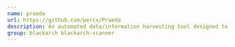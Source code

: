 ```yaml
---
name: praeda
url: https://github.com/percx/Praeda
description: An automated data/information harvesting tool designed to gather critical information from various embedded devices.
group: blackarch blackarch-scanner
---
```

